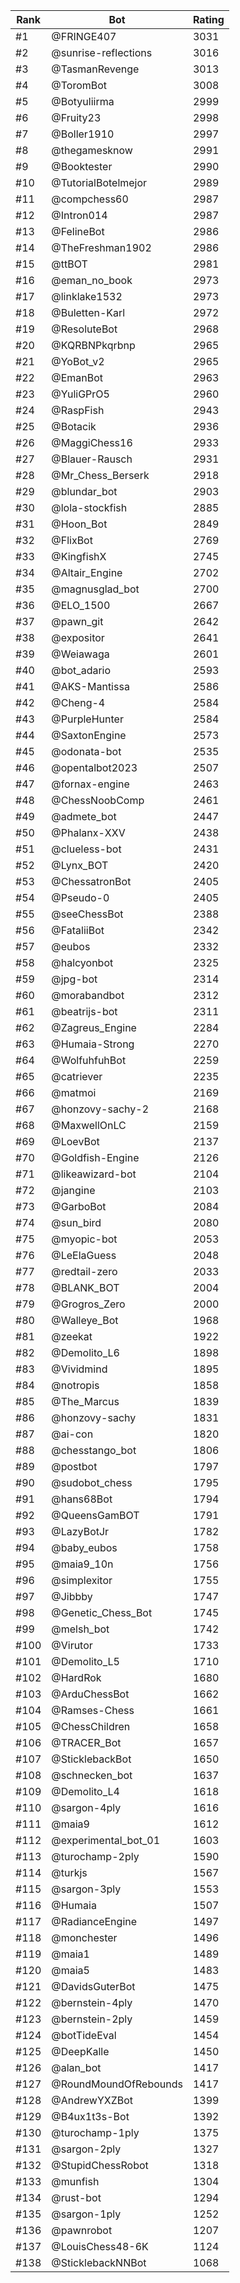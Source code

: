 Rank|Bot|Rating
---|---|---
#1|@FRINGE407|3031
#2|@sunrise-reflections|3016
#3|@TasmanRevenge|3013
#4|@ToromBot|3008
#5|@Botyuliirma|2999
#6|@Fruity23|2998
#7|@Boller1910|2997
#8|@thegamesknow|2991
#9|@Booktester|2990
#10|@TutorialBotelmejor|2989
#11|@compchess60|2987
#12|@Intron014|2987
#13|@FelineBot|2986
#14|@TheFreshman1902|2986
#15|@ttBOT|2981
#16|@eman_no_book|2973
#17|@linklake1532|2973
#18|@Buletten-Karl|2972
#19|@ResoluteBot|2968
#20|@KQRBNPkqrbnp|2965
#21|@YoBot_v2|2965
#22|@EmanBot|2963
#23|@YuliGPrO5|2960
#24|@RaspFish|2943
#25|@Botacik|2936
#26|@MaggiChess16|2933
#27|@Blauer-Rausch|2931
#28|@Mr_Chess_Berserk|2918
#29|@blundar_bot|2903
#30|@lola-stockfish|2885
#31|@Hoon_Bot|2849
#32|@FlixBot|2769
#33|@KingfishX|2745
#34|@Altair_Engine|2702
#35|@magnusglad_bot|2700
#36|@ELO_1500|2667
#37|@pawn_git|2642
#38|@expositor|2641
#39|@Weiawaga|2601
#40|@bot_adario|2593
#41|@AKS-Mantissa|2586
#42|@Cheng-4|2584
#43|@PurpleHunter|2584
#44|@SaxtonEngine|2573
#45|@odonata-bot|2535
#46|@opentalbot2023|2507
#47|@fornax-engine|2463
#48|@ChessNoobComp|2461
#49|@admete_bot|2447
#50|@Phalanx-XXV|2438
#51|@clueless-bot|2431
#52|@Lynx_BOT|2420
#53|@ChessatronBot|2405
#54|@Pseudo-0|2405
#55|@seeChessBot|2388
#56|@FataliiBot|2342
#57|@eubos|2332
#58|@halcyonbot|2325
#59|@jpg-bot|2314
#60|@morabandbot|2312
#61|@beatrijs-bot|2311
#62|@Zagreus_Engine|2284
#63|@Humaia-Strong|2270
#64|@WolfuhfuhBot|2259
#65|@catriever|2235
#66|@matmoi|2169
#67|@honzovy-sachy-2|2168
#68|@MaxwellOnLC|2159
#69|@LoevBot|2137
#70|@Goldfish-Engine|2126
#71|@likeawizard-bot|2104
#72|@jangine|2103
#73|@GarboBot|2084
#74|@sun_bird|2080
#75|@myopic-bot|2053
#76|@LeElaGuess|2048
#77|@redtail-zero|2033
#78|@BLANK_BOT|2004
#79|@Grogros_Zero|2000
#80|@Walleye_Bot|1968
#81|@zeekat|1922
#82|@Demolito_L6|1898
#83|@Vividmind|1895
#84|@notropis|1858
#85|@The_Marcus|1839
#86|@honzovy-sachy|1831
#87|@ai-con|1820
#88|@chesstango_bot|1806
#89|@postbot|1797
#90|@sudobot_chess|1795
#91|@hans68Bot|1794
#92|@QueensGamBOT|1791
#93|@LazyBotJr|1782
#94|@baby_eubos|1758
#95|@maia9_10n|1756
#96|@simplexitor|1755
#97|@Jibbby|1747
#98|@Genetic_Chess_Bot|1745
#99|@melsh_bot|1742
#100|@Virutor|1733
#101|@Demolito_L5|1710
#102|@HardRok|1680
#103|@ArduChessBot|1662
#104|@Ramses-Chess|1661
#105|@ChessChildren|1658
#106|@TRACER_Bot|1657
#107|@SticklebackBot|1650
#108|@schnecken_bot|1637
#109|@Demolito_L4|1618
#110|@sargon-4ply|1616
#111|@maia9|1612
#112|@experimental_bot_01|1603
#113|@turochamp-2ply|1590
#114|@turkjs|1567
#115|@sargon-3ply|1553
#116|@Humaia|1507
#117|@RadianceEngine|1497
#118|@monchester|1496
#119|@maia1|1489
#120|@maia5|1483
#121|@DavidsGuterBot|1475
#122|@bernstein-4ply|1470
#123|@bernstein-2ply|1459
#124|@botTideEval|1454
#125|@DeepKalle|1450
#126|@alan_bot|1417
#127|@RoundMoundOfRebounds|1417
#128|@AndrewYXZBot|1399
#129|@B4ux1t3s-Bot|1392
#130|@turochamp-1ply|1375
#131|@sargon-2ply|1327
#132|@StupidChessRobot|1318
#133|@munfish|1304
#134|@rust-bot|1294
#135|@sargon-1ply|1252
#136|@pawnrobot|1207
#137|@LouisChess48-6K|1124
#138|@SticklebackNNBot|1068
